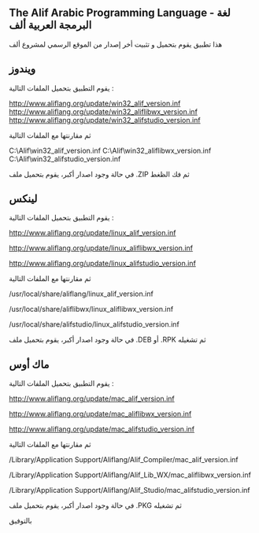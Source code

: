 The Alif Arabic Programming Language - لغة البرمجة العربية ألف
----------------------------------------------------------

هذا تطبيق يقوم بتحميل و تثبيت أخر إصدار من الموقع الرسمي لمشروع ألف

ويندوز
---------

يقوم التطبيق بتحميل الملفات التالية : 

http://www.aliflang.org/update/win32_alif_version.inf
http://www.aliflang.org/update/win32_aliflibwx_version.inf
http://www.aliflang.org/update/win32_alifstudio_version.inf

ثم مقارنتها مع الملفات التالية

C:\Alif\win32_alif_version.inf
C:\Alif\win32_aliflibwx_version.inf
C:\Alif\win32_alifstudio_version.inf

في حالة وجود اصدار أكبر، يقوم بتحميل ملف .ZIP ثم فك الظغط

لينكس
---------

يقوم التطبيق بتحميل الملفات التالية : 

http://www.aliflang.org/update/linux_alif_version.inf

http://www.aliflang.org/update/linux_aliflibwx_version.inf

http://www.aliflang.org/update/linux_alifstudio_version.inf

ثم مقارنتها مع الملفات التالية

/usr/local/share/aliflang/linux_alif_version.inf

/usr/local/share/aliflibwx/linux_aliflibwx_version.inf

/usr/local/share/alifstudio/linux_alifstudio_version.inf

في حالة وجود اصدار أكبر، يقوم بتحميل ملف .DEB أو .RPK ثم تشغيله

ماك أوس
---------

يقوم التطبيق بتحميل الملفات التالية : 

http://www.aliflang.org/update/mac_alif_version.inf

http://www.aliflang.org/update/mac_aliflibwx_version.inf

http://www.aliflang.org/update/mac_alifstudio_version.inf

ثم مقارنتها مع الملفات التالية

/Library/Application Support/Aliflang/Alif_Compiler/mac_alif_version.inf

/Library/Application Support/Aliflang/Alif_Lib_WX/mac_aliflibwx_version.inf

/Library/Application Support/Aliflang/Alif_Studio/mac_alifstudio_version.inf

في حالة وجود اصدار أكبر، يقوم بتحميل ملف .PKG ثم تشغيله

بالتوفيق